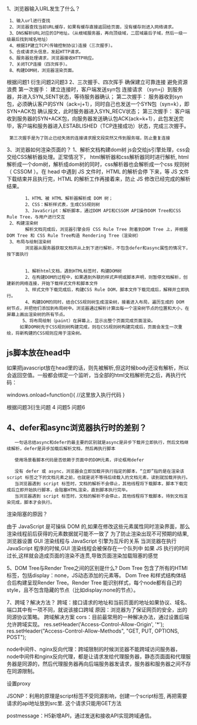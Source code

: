 
  
  1、浏览器输入URL发生了什么？
  
     1、输入url进行查找
     2、浏览器查找当前URL缓存，如果有缓存直接返回给页面，没有缓存则进入网络请求。
     3、DNS解析URL对应的IP地址。（从根域服务器，再向顶级域，二层域最后子域，然后一级一级最后找到域名地址）
     4、根据IP建立TCP(传输控制协议)连接（三次握手）。
     5、合成请求头信息，发起HTTP请求。
     6、服务器处理请求，浏览器接收HTTP响应。
     7、关闭TCP连接（四次挥手）。
     8、构建DOM树，浏览器渲染页面。
 



  根据问题1 衍生问题2问题3
  2、三次握手、四次挥手
  确保建立可靠连接 避免资源浪费
     第一次握手： 建立连接时，客户端发送syn包 连接请求 （syn=j）到服务器，并进入SYN_SENT状态，等待服务器确认； 
     第二次握手： 服务器收到syn包，必须确认客户的SYN（ack=j+1），同时自己也发送一个SYN包（syn=k），即SYN+ACK包  确认报文，此时服务器进入SYN_RECV状态；
     第三次握手： 客户端收到服务器的SYN+ACK包，向服务器发送确认包ACK(ack=k+1），此包发送完毕，客户端和服务器进入ESTABLISHED（TCP连接成功）状态，完成三次握手。
  
     第三次握手是为了防止已经失效的连接请求报文段突然又传到服务端，防止重复连接
 


 3、浏览器如何渲染页面的？
     1、解析文档构建dom树
     js会交给js引擎处理，css会交给CSS解析器处理。正常情况下， html解析器和css解析器同时进行解析, html解析成一个dom树，解析成dom树的同时，css解析器也会解析成一个css 规则树（ CSSOM ）。在 head 中遇到 JS 文件时，HTML 的解析会停 下来，等 JS 文件下载结束并且执行完，HTML 的解析工作再接着来，防止 JS 修改已经完成的解析结果。
     
           1、HTML 被 HTML 解析器解析成 DOM 树；
           2、CSS：解析样式表，生成CSS规则树
           3、JavaScript：解析脚本，通过DOM API和CSSOM API操作DOM Tree和CSS Rule Tree，与用户进行交互
     2、构建渲染树
           解析文档完成后，浏览器引擎会将 CSS Rule Tree 附着到DOM Tree 上，并根据DOM Tree 和 CSS Rule Tree构造 Rendering Tree（渲染树）
     3、布局与绘制渲染树
           浏览器从服务器获取文档并从上到下进行解析，不包含defer和async属性的情况下，按下面执行
##
           1、解析html文档，遇到HTML标签时，构建DOM树
           2、在构建DOM的过程中，如果遇到外联的样式声明或脚本声明，则暂停文档解析，创建新的网络连接，开始下载样式文件和脚本文件
           3、样式文件下载完成后，构建CSS Rule DOM，脚本文件下载完成后，解释并立即执行。
           4、构建DOM的同时，结合CSS规则树生成渲染树，接着进入布局，遍历生成的 DOM 树节点，并把他们添加到布局树中。浏览器通过解析计算出每一个渲染树节点的位置和大小，在屏幕上画出渲染树的所有节点。 
          5、将布局绘制（paint）在屏幕上，显示出整个页面完成页面渲染。
         如果DOM树先于CSS规则树构建完成，则在CSS规则树构建完成后，页面会发生一次重绘，将新构建的CSS规则应用于渲染树。
 
## js脚本放在head中
如果把javascript放在head里的话，则先被解析,但这时候body还没有解析，所以会返回空值。一般都会绑定一个监听，当全部的html文档解析完之后，再执行代码：

windows.οnlοad=function(){
      //这里放入执行代码
}

 
   根据问题3衍生问题 4 问题5 问题6
## 4、defer和async浏览器执行时的差别？
       一句话总结async和defer的最主要的区别就是async是异步下载并立即执行，然后文档继续解析，defer是异步加载后解析文档，然后再执行脚本
   
       使用场景看脚本代码是否依赖于页面中的DOM元素，评论框用defer
   
       没有 defer 或 async，浏览器会立即加载并执行指定的脚本，“立即”指的是在渲染该 script 标签之下的文档元素之前，也就是说不等待后续载入的文档元素，读到就加载并执行。
       当浏览器遇到 script 标签时，文档的解析不会停止，其他线程将下载脚本，脚本下载完成后立即开始执行脚本，会阻塞HTML渲染，直到脚本执行完毕。
       当浏览器遇到 script 标签时，文档的解析不会停止，其他线程将下载脚本，待到文档渲染完成，脚本才会执行。
  


 
   渲染阻塞的原因？
   
   由于 JavaScript 是可操纵 DOM 的,如果在修改这些元素属性同时渲染界面，那么渲染线程前后获得的元素数据就可能不一致了
   为了防止渲染出现不可预期的结果,浏览器设置 GUI 渲染线程与 JavaScript 引擎为互斥的关系
   当浏览器在执行 JavaScript 程序的时候,GUI 渲染线程会被保存在一个队列中
   如果 JS 执行的时间过长,这样就会造成页面的渲染不连贯,导致页面渲染加载阻塞的感觉
 



 5、DOM Tree与Render Tree之间的区别是什么?
       Dom Tree 包含了所有的HTMl标签，包括display：none，JS动态添加的元素等。
      Dom Tree 和样式结构体结合后构建呈现Render Tree。Render Tree 能识别样式，每个node都有自己的style，且不包含隐藏的节点（比如display:none的节点）。



 

 7、跨域？解决方法？
   跨域：接口请求的地址和当前页面的地址如果协议、域名、端口其中有一项不同，就说该接口跨域
  原因：浏览器为了保证网页的安全，出的同源协议策略。
 跨域解决方案
cors：目前最常用的一种解决办法，通过设置后端允许跨域实现。
res.setHeader('Access-Control-Allow-Origin', '*');
res.setHeader("Access-Control-Allow-Methods", "GET, PUT, OPTIONS, POST");

node中间件、nginx反向代理：跨域限制的时候浏览器不能跨域访问服务器，node中间件和nginx反向代理，都是让请求发给代理服务器，静态页面面和代理服务器是同源的，然后代理服务器再向后端服务器发请求，服务器和服务器之间不存在同源限制。

设置proxy

JSONP：利用的原理是script标签不受同源影响，创建一个script标签, 再把需要请求的api地址放到src里. 这个请求只能用GET方法

postmessage：H5新增API，通过发送和接收API实现跨域通信。
